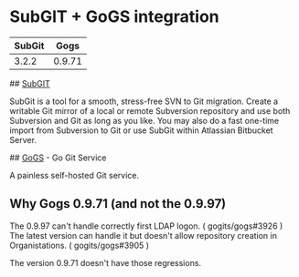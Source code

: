 # SubGIT + GoGS integration 

| SubGit | Gogs  |
| ------ | ----- |
|  3.2.2 | 0.9.71  |


## [SubGIT]

SubGit is a tool for a smooth, stress-free SVN to Git migration. Create a writable Git mirror of a local or remote Subversion repository and use both Subversion and Git as long as you like. You may also do a fast one-time import from Subversion to Git or use SubGit within Atlassian Bitbucket Server.

[SubGIT]: https://subgit.com/


## [GoGS] - Go Git Service


A painless self-hosted Git service.

[GoGS]: https://gogs.io/

## Why Gogs 0.9.71 (and not the 0.9.97)

The 0.9.97 can't handle correctly first LDAP logon. ( gogits/gogs#3926 )
The latest version can handle it but doesn't allow repository creation in Organistations. ( gogits/gogs#3905 )

The version 0.9.71 doesn't have those regressions.


